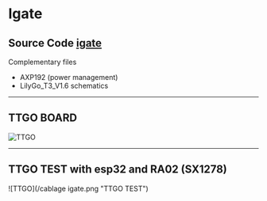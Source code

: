 # Igate

## Source Code [igate](https://github.com/lora-aprs/LoRa_APRS_iGate) 

Complementary files

- AXP192 (power management)
- LilyGo_T3_V1.6 schematics

***
## TTGO BOARD

![TTGO](/ttgo.jpg  "TTGO BOARD")

***

## TTGO TEST with esp32 and RA02 (SX1278)

![TTGO](/cablage igate.png  "TTGO TEST")
